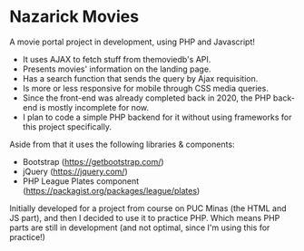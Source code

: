 # Nazarick Movies
A movie portal project in development, using PHP and Javascript!

- It uses AJAX to fetch stuff from themoviedb's API.
- Presents movies' information on the landing page.
- Has a search function that sends the query by Ajax requisition.
- Is more or less responsive for mobile through CSS media queries.
- Since the front-end was already completed back in 2020, the PHP back-end is mostly incomplete for now.
- I plan to code a simple PHP backend for it without using frameworks for this project specifically.

Aside from that it uses the following libraries & components:
- Bootstrap (https://getbootstrap.com/)
- jQuery (https://jquery.com/)
- PHP League Plates component (https://packagist.org/packages/league/plates)
  
Initially developed for a project from course on PUC Minas (the HTML and JS part), and then I decided to use it to practice PHP.
Which means PHP parts are still in development (and not optimal, since I'm using this for practice!)
